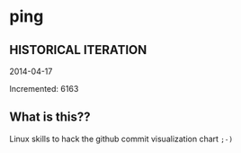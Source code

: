 # ping

## HISTORICAL ITERATION
2014-04-17

Incremented: 6163

## What is this?? 
Linux skills to hack the github commit visualization chart `;-)`
